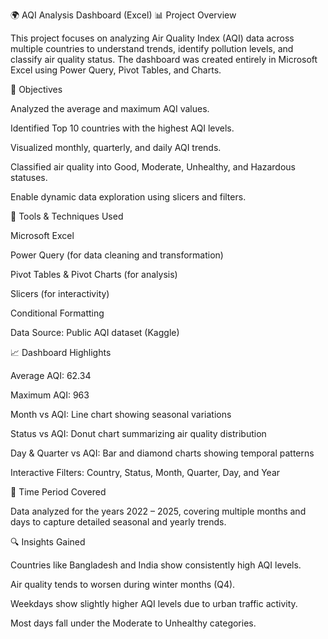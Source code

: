 🌍 AQI Analysis Dashboard (Excel)
📊 Project Overview

This project focuses on analyzing Air Quality Index (AQI) data across multiple countries to understand trends, identify pollution levels, and classify air quality status.
The dashboard was created entirely in Microsoft Excel using Power Query, Pivot Tables, and Charts.

🎯 Objectives

Analyzed the average and maximum AQI values.

Identified Top 10 countries with the highest AQI levels.

Visualized monthly, quarterly, and daily AQI trends.

Classified air quality into Good, Moderate, Unhealthy, and Hazardous statuses.

Enable dynamic data exploration using slicers and filters.

🧩 Tools & Techniques Used

Microsoft Excel

Power Query (for data cleaning and transformation)

Pivot Tables & Pivot Charts (for analysis)

Slicers (for interactivity)

Conditional Formatting

Data Source: Public AQI dataset (Kaggle)

📈 Dashboard Highlights

Average AQI: 62.34

Maximum AQI: 963

Month vs AQI: Line chart showing seasonal variations

Status vs AQI: Donut chart summarizing air quality distribution

Day & Quarter vs AQI: Bar and diamond charts showing temporal patterns

Interactive Filters: Country, Status, Month, Quarter, Day, and Year

📅 Time Period Covered

Data analyzed for the years 2022 – 2025, covering multiple months and days to capture detailed seasonal and yearly trends.

🔍 Insights Gained

Countries like Bangladesh and India show consistently high AQI levels.

Air quality tends to worsen during winter months (Q4).

Weekdays show slightly higher AQI levels due to urban traffic activity.

Most days fall under the Moderate to Unhealthy categories.
